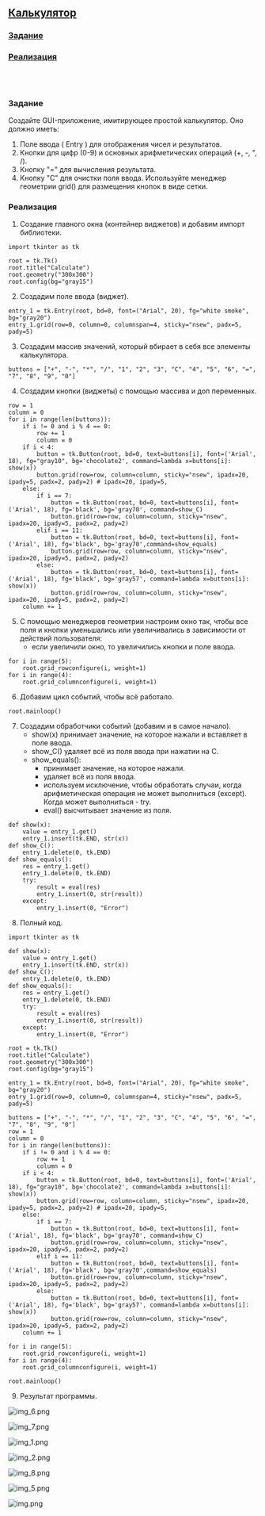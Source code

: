 ## [Калькулятор](#title0)
### [Задание](#title1)
### [Реализация](#title2)
<br>

<br>

### <a id="title1">Задание</a>

Создайте GUI-приложение, имитирующее простой калькулятор. Оно должно иметь:
1. Поле ввода ( Entry ) для отображения чисел и результатов.
2. Кнопки для цифр (0-9) и основных арифметических операций (+, -, ", /).
3. Кнопку "=" для вычисления результата.
4. Кнопку "C" для очистки поля ввода.
Используйте менеджер геометрии grid() для размещения кнопок в виде сетки.

### <a id="title2">Реализация</a>

1. Создание главного окна (контейнер виджетов) и добавим импорт библиотеки.
```
import tkinter as tk

root = tk.Tk()
root.title("Calculate")
root.geometry("300x300")
root.config(bg="gray15")
```
2. Создадим поле ввода (виджет).
```
entry_1 = tk.Entry(root, bd=0, font=("Arial", 20), fg="white smoke", bg="gray20")
entry_1.grid(row=0, column=0, columnspan=4, sticky="nsew", padx=5, pady=5)
```
3. Создадим массив значений, который вбирает в себя все элементы калькулятора.
```
buttons = ["+", "-", "*", "/", "1", "2", "3", "C", "4", "5", "6", "=", "7", "8", "9", "0"]
```
4. Создадим кнопки (виджеты) с помощью массива и доп переменных.
```
row = 1
column = 0
for i in range(len(buttons)):
    if i != 0 and i % 4 == 0:
        row += 1
        column = 0
    if i < 4:
        button = tk.Button(root, bd=0, text=buttons[i], font=('Arial', 18), fg="gray10", bg='chocolate2', command=lambda x=buttons[i]: show(x))
        button.grid(row=row, column=column, sticky="nsew", ipadx=20, ipady=5, padx=2, pady=2) # ipadx=20, ipady=5,
    else:
        if i == 7:
            button = tk.Button(root, bd=0, text=buttons[i], font=('Arial', 18), fg='black', bg='gray70', command=show_C)
            button.grid(row=row, column=column, sticky="nsew", ipadx=20, ipady=5, padx=2, pady=2)
        elif i == 11:
            button = tk.Button(root, bd=0, text=buttons[i], font=('Arial', 18), fg='black', bg='gray70',command=show_equals)
            button.grid(row=row, column=column, sticky="nsew", ipadx=20, ipady=5, padx=2, pady=2)
        else:
            button = tk.Button(root, bd=0, text=buttons[i], font=('Arial', 18), fg='black', bg='gray57', command=lambda x=buttons[i]: show(x))
            button.grid(row=row, column=column, sticky="nsew", ipadx=20, ipady=5, padx=2, pady=2)
    column += 1
```
5. С помощью менеджеров геометрии настроим окно так, чтобы все поля и кнопки уменьшались или увеличивались в зависимости от действий пользователя: 
    * если увеличили окно, то увеличились кнопки и поле ввода.
```
for i in range(5):
    root.grid_rowconfigure(i, weight=1)
for i in range(4):
    root.grid_columnconfigure(i, weight=1)
```
6. Добавим цикл событий, чтобы всё работало.
```
root.mainloop()
```
7. Создадим обработчики событий (добавим и в самое начало).
    * show(x) принимает значение, на которое нажали и вставляет в поле ввода.
    * show_C() удаляет всё из поля ввода при нажатии на C.
    * show_equals():
      * принимает значение, на которое нажали.
      * удаляет всё из поля ввода.
      * используем исключение, чтобы обработать случаи, когда арифметическая операция не может выполниться (except). Когда может выполниться - try.
      * eval() высчитывает значение из поля.
```
def show(x):
    value = entry_1.get()
    entry_1.insert(tk.END, str(x))
def show_C():
    entry_1.delete(0, tk.END)
def show_equals():
    res = entry_1.get()
    entry_1.delete(0, tk.END)
    try:
        result = eval(res)
        entry_1.insert(0, str(result))
    except:
        entry_1.insert(0, "Error")
```
8. Полный код.
```
import tkinter as tk

def show(x):
    value = entry_1.get()
    entry_1.insert(tk.END, str(x))
def show_C():
    entry_1.delete(0, tk.END)
def show_equals():
    res = entry_1.get()
    entry_1.delete(0, tk.END)
    try:
        result = eval(res)
        entry_1.insert(0, str(result))
    except:
        entry_1.insert(0, "Error")

root = tk.Tk()
root.title("Calculate")
root.geometry("300x300")
root.config(bg="gray15")

entry_1 = tk.Entry(root, bd=0, font=("Arial", 20), fg="white smoke", bg="gray20")
entry_1.grid(row=0, column=0, columnspan=4, sticky="nsew", padx=5, pady=5)

buttons = ["+", "-", "*", "/", "1", "2", "3", "C", "4", "5", "6", "=", "7", "8", "9", "0"]
row = 1
column = 0
for i in range(len(buttons)):
    if i != 0 and i % 4 == 0:
        row += 1
        column = 0
    if i < 4:
        button = tk.Button(root, bd=0, text=buttons[i], font=('Arial', 18), fg="gray10", bg='chocolate2', command=lambda x=buttons[i]: show(x))
        button.grid(row=row, column=column, sticky="nsew", ipadx=20, ipady=5, padx=2, pady=2) # ipadx=20, ipady=5,
    else:
        if i == 7:
            button = tk.Button(root, bd=0, text=buttons[i], font=('Arial', 18), fg='black', bg='gray70', command=show_C)
            button.grid(row=row, column=column, sticky="nsew", ipadx=20, ipady=5, padx=2, pady=2)
        elif i == 11:
            button = tk.Button(root, bd=0, text=buttons[i], font=('Arial', 18), fg='black', bg='gray70',command=show_equals)
            button.grid(row=row, column=column, sticky="nsew", ipadx=20, ipady=5, padx=2, pady=2)
        else:
            button = tk.Button(root, bd=0, text=buttons[i], font=('Arial', 18), fg='black', bg='gray57', command=lambda x=buttons[i]: show(x))
            button.grid(row=row, column=column, sticky="nsew", ipadx=20, ipady=5, padx=2, pady=2)
    column += 1

for i in range(5):
    root.grid_rowconfigure(i, weight=1)
for i in range(4):
    root.grid_columnconfigure(i, weight=1)

root.mainloop()
```
9. Результат программы.

![img_6.png](img_6.png)

![img_7.png](img_7.png)

![img_1.png](img_1.png)

![img_2.png](img_2.png)

![img_8.png](img_8.png)

![img_5.png](img_5.png)

![img.png](img.png)